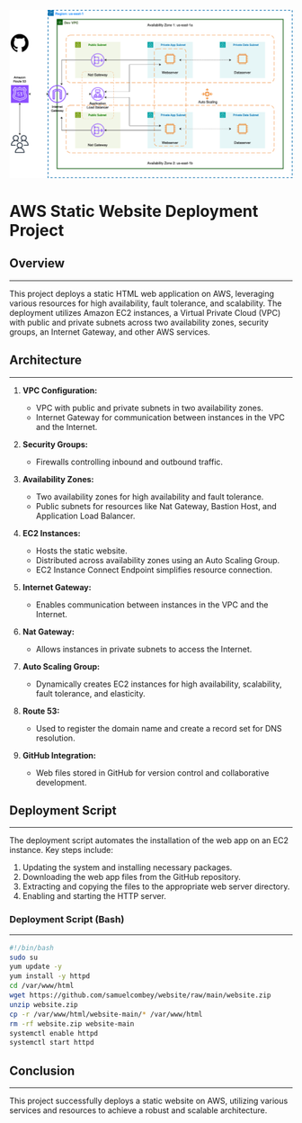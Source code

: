 ![image](image.png)
# AWS Static Website Deployment Project

## Overview
---
This project deploys a static HTML web application on AWS, leveraging various resources for high availability, fault tolerance, and scalability. The deployment utilizes Amazon EC2 instances, a Virtual Private Cloud (VPC) with public and private subnets across two availability zones, security groups, an Internet Gateway, and other AWS services.

## Architecture
---
1. **VPC Configuration:**
   - VPC with public and private subnets in two availability zones.
   - Internet Gateway for communication between instances in the VPC and the Internet.

2. **Security Groups:**
   - Firewalls controlling inbound and outbound traffic.

3. **Availability Zones:**
   - Two availability zones for high availability and fault tolerance.
   - Public subnets for resources like Nat Gateway, Bastion Host, and Application Load Balancer.

4. **EC2 Instances:**
   - Hosts the static website.
   - Distributed across availability zones using an Auto Scaling Group.
   - EC2 Instance Connect Endpoint simplifies resource connection.

5. **Internet Gateway:**
   - Enables communication between instances in the VPC and the Internet.

6. **Nat Gateway:**
   - Allows instances in private subnets to access the Internet.

7. **Auto Scaling Group:**
   - Dynamically creates EC2 instances for high availability, scalability, fault tolerance, and elasticity.

8. **Route 53:**
   - Used to register the domain name and create a record set for DNS resolution.

9. **GitHub Integration:**
   - Web files stored in GitHub for version control and collaborative development.

## Deployment Script
---
The deployment script automates the installation of the web app on an EC2 instance. Key steps include:

1. Updating the system and installing necessary packages.
2. Downloading the web app files from the GitHub repository.
3. Extracting and copying the files to the appropriate web server directory.
4. Enabling and starting the HTTP server.

### Deployment Script (Bash)
---
```bash
#!/bin/bash
sudo su
yum update -y
yum install -y httpd
cd /var/www/html
wget https://github.com/samuelcombey/website/raw/main/website.zip
unzip website.zip
cp -r /var/www/html/website-main/* /var/www/html
rm -rf website.zip website-main
systemctl enable httpd
systemctl start httpd
```
## Conclusion
---
This project successfully deploys a static website on AWS, utilizing various services and resources to achieve a robust and scalable architecture.
